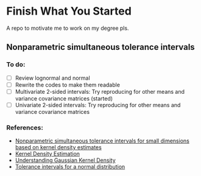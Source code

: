 # Finish What You Started

A repo to motivate me to work on my degree pls.

## Nonparametric simultaneous tolerance intervals

### To do:

- [ ] Review lognormal and normal  
- [ ] Rewrite the codes to make them readable  
- [ ] Multivariate 2-sided intervals: Try reproducing for other means and variance covariance matrices (started)
- [ ] Univariate 2-sided intervals: Try reproducing for other means and variance covariance matrices  
  
### References:
- [Nonparametric simultaneous tolerance intervals for small dimensions based on kernel density estimates](https://www.tandfonline.com/doi/full/10.1080/03610918.2025.2458573)
- [Kernel Density Estimation](https://medium.com/analytics-vidhya/kernel-density-estimation-kernel-construction-and-bandwidth-optimization-using-maximum-b1dfce127073)
- [Understanding Gaussian Kernel Density](https://rpubs.com/mcocam12/kdf_byhand)
- [Tolerance intervals for a normal distribution](https://www.itl.nist.gov/div898/handbook/prc/section2/prc263.htm)
